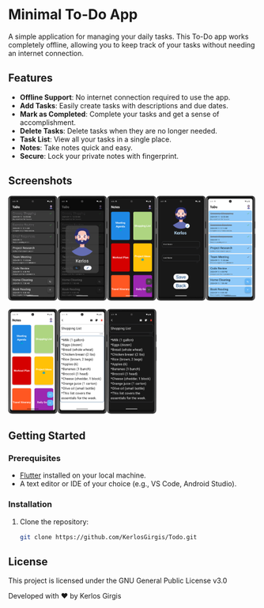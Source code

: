 # Minimal To-Do App

A simple application for managing your daily tasks.
This To-Do app works completely offline,
allowing you to keep track of your tasks without needing an internet connection.

## Features

- **Offline Support**: No internet connection required to use the app.
- **Add Tasks**: Easily create tasks with descriptions and due dates.
- **Mark as Completed**: Complete your tasks and get a sense of accomplishment.
- **Delete Tasks**: Delete tasks when they are no longer needed.
- **Task List**: View all your tasks in a single place.
- **Notes**: Take notes quick and easy.
- **Secure**: Lock your private notes with fingerprint.

## Screenshots

<img width="100" alt="1.png" src="Screenshots%2F1.png"/><img width="100" alt="2.png" src="Screenshots%2F2.png"/><img width="100" alt="3.png" src="Screenshots%2F3.png"/><img width="100" alt="4.png" src="Screenshots%2F4.png"/><img width="100" alt="5.png" src="Screenshots%2F5.png"/>

<img width="100" alt="6.png" src="Screenshots%2F6.png"/><img width="100" alt="7.png" src="Screenshots%2F7.png"/><img width="100" alt="8.png" src="Screenshots%2F8.png"/>

## Getting Started

### Prerequisites

- [Flutter](https://flutter.dev/docs/get-started/install) installed on your local machine.
- A text editor or IDE of your choice (e.g., VS Code, Android Studio).

### Installation

1. Clone the repository:

   ```bash
   git clone https://github.com/KerlosGirgis/Todo.git

## License

This project is licensed under the GNU General Public License v3.0

Developed with ❤️ by Kerlos Girgis

